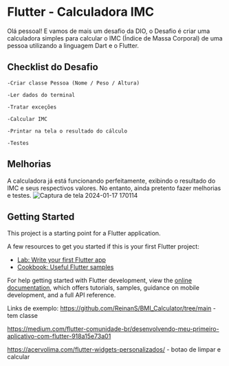 
# Flutter - Calculadora IMC

Olá pessoal! E vamos de mais um desafio da DIO, o Desafio é criar uma calculadora simples para calcular o IMC (Índice de Massa Corporal) de uma pessoa utilizando a linguagem Dart e o Flutter.  
 
## Checklist do Desafio

    -Criar classe Pessoa (Nome / Peso / Altura)​

    -Ler dados do terminal​

    -Tratar exceções​

    -Calcular IMC ​

    -Printar na tela o resultado do cálculo​

    -Testes​


## Melhorias
   A calculadora já está funcionando perfeitamente, exibindo o resultado do IMC e seus respectivos valores. No entanto, ainda pretento fazer melhorias e testes.
![Captura de tela 2024-01-17 170114](https://github.com/Edilainecsilva/flutter_calculator_imc/assets/112878712/164fad07-fd24-4c6f-9263-3dbed704bbb6)

## Getting Started

This project is a starting point for a Flutter application.

A few resources to get you started if this is your first Flutter project:

- [Lab: Write your first Flutter app](https://docs.flutter.dev/get-started/codelab)
- [Cookbook: Useful Flutter samples](https://docs.flutter.dev/cookbook)

For help getting started with Flutter development, view the
[online documentation](https://docs.flutter.dev/), which offers tutorials,
samples, guidance on mobile development, and a full API reference.

Links de exemplo: https://github.com/ReinanS/BMI_Calculator/tree/main - tem classe

https://medium.com/flutter-comunidade-br/desenvolvendo-meu-primeiro-aplicativo-com-flutter-918a15e73a01

https://acervolima.com/flutter-widgets-personalizados/ - botao de limpar e calcular
